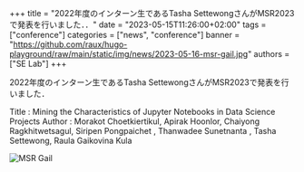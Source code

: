 +++
title = "2022年度のインターン生であるTasha SettewongさんがMSR2023で発表を行いました．．"
date = "2023-05-15T11:26:00+02:00"
tags = ["conference"]
categories = ["news", "conference"]
banner = "https://github.com/raux/hugo-playground/raw/main/static/img/news/2023-05-16-msr-gail.jpg"
authors = ["SE Lab"]
+++

2022年度のインターン生であるTasha SettewongさんがMSR2023で発表を行いました．

Title : Mining the Characteristics of Jupyter Notebooks in Data Science Projects
Author : Morakot Choetkiertikul, Apirak Hoonlor, Chaiyong Ragkhitwetsagul, Siripen Pongpaichet , Thanwadee Sunetnanta , Tasha Settewong, Raula Gaikovina Kula

![MSR Gail](https://github.com/raux/hugo-playground/raw/main/static/img/news/2023-05-16-msr-gail.jpg)
